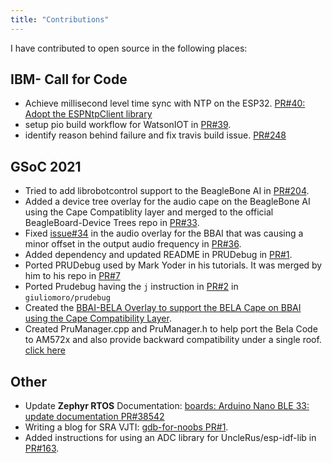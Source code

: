 ```yaml
---
title: "Contributions"
---
```


I have contributed to open source in the following places:

## IBM- Call for Code
- Achieve millisecond level time sync with NTP on the ESP32. [PR#40: Adopt the ESPNtpClient library](https://github.com/openeew/openeew-firmware/pull/40)
- setup pio build workflow for WatsonIOT in [PR#39](https://github.com/openeew/openeew-firmware/pull/39).
- identify reason behind failure and fix travis build issue. [PR#248](https://github.com/Call-for-Code/ClusterDuck-Protocol/pull/248)

## GSoC 2021
- Tried to add librobotcontrol support to the BeagleBone AI in [PR#204](https://github.com/beagleboard/librobotcontrol/pull/204).
- Added a device tree overlay for the audio cape on the BeagleBone AI using the Cape Compatiblity layer and merged to the official BeagleBoard-Device Trees repo in [PR#33](https://github.com/beagleboard/BeagleBoard-DeviceTrees/pull/33).
- Fixed [issue#34](https://github.com/beagleboard/BeagleBoard-DeviceTrees/issues/34) in the audio overlay for the BBAI that was causing a minor offset in the output audio frequency in [PR#36](https://github.com/beagleboard/BeagleBoard-DeviceTrees/pull/36).
- Added dependency and updated README in PRUDebug in [PR#1](https://github.com/giuliomoro/prudebug/pull/1).
- Ported PRUDebug used by Mark Yoder in his tutorials. It was merged by him to his repo in [PR#7](https://github.com/MarkAYoder/BeagleBoard-exercises/pull/7)
- Ported Prudebug having the `j` instruction in [PR#2](https://github.com/giuliomoro/prudebug/pull/2) in `giuliomoro/prudebug`
- Created the [BBAI-BELA Overlay to support the BELA Cape on BBAI using the Cape Compatibility Layer](https://github.com/DhruvaG2000/BeagleBoard-DeviceTrees/blob/v4.19.x-ti-overlays/src/arm/overlays/BBAI-BELA-00A1.dts).
- Created PruManager.cpp and PruManager.h to help port the Bela Code to AM572x and also provide backward compatibility under a single roof. [click here](https://github.com/giuliomoro/Bela-dhruva/pull/1)

## Other
- Update **Zephyr RTOS** Documentation: [boards: Arduino Nano BLE 33: update documentation PR#38542](https://github.com/zephyrproject-rtos/zephyr/pull/38542)
- Writing a blog for SRA VJTI: [gdb-for-noobs PR#1](https://github.com/SRA-VJTI/blog/pull/1).
- Added instructions for using an ADC library for UncleRus/esp-idf-lib in [PR#163](https://github.com/UncleRus/esp-idf-lib/pull/163).
